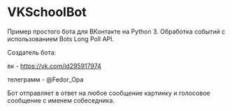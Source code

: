 # VKSchoolBot

Пример простого бота для ВКонтакте на Python 3. Обработка событий с использованием Bots Long Poll API.

Создатель бота: 

вк - https://vk.com/id295917974

телеграмм - @Fedor_Opa

Бот отправляет в ответ на любое сообщение картинку и голосовое сообщение с именем собеседника.

